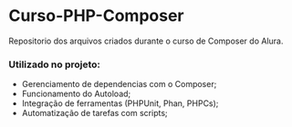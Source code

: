# Curso-PHP-Composer
Repositorio dos arquivos criados durante o curso de Composer do Alura.

### Utilizado no projeto:
- Gerenciamento de dependencias com o Composer;
- Funcionamento do Autoload;
- Integração de ferramentas (PHPUnit, Phan, PHPCs);
- Automatização de tarefas com scripts;

